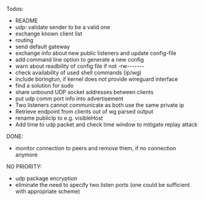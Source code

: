 Todos:
* README
* udp: validate sender to be a valid one
* exchange known client list
* routing
* send default gateway
* exchange info about new public listeners and update config-file
* add command line option to generate a new config 
* warn about readbility of config file if not -rw-------
* check availability of used shell commands (ip/wg)
* include boringtun, if kernel does not provide wireguard interface
* find a solution for sudo
* share unbound UDP socket addresses between clients
* put udp comm port info into advertisement
* Two listeners cannot communicate as both use the same private ip
* Retrieve endpoint from clients out of wg parsed output
* rename publicIp to e.g. visibleHost
* Add time to udp packet and check time window to mitigate replay attack

DONE:
* monitor connection to peers and remove them, if no connection anymore

NO PRIORITY:
* udp package encryption
* eliminate the need to specify two listen ports (one could be sufficient with appropriate scheme)
